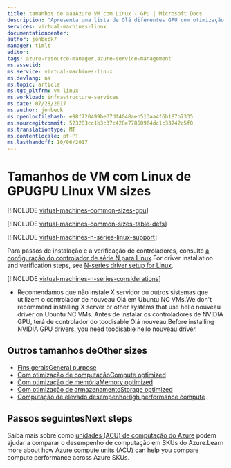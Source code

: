 ```yaml
---
title: tamanhos de aaaAzure VM com Linux - GPU | Microsoft Docs
description: "Apresenta uma lista de Olá diferentes GPU com otimização de tamanhos disponíveis para computadores virtuais Linux no Azure."
services: virtual-machines-linux
documentationcenter: 
author: jonbeck7
manager: timlt
editor: 
tags: azure-resource-manager,azure-service-management
ms.assetid: 
ms.service: virtual-machines-linux
ms.devlang: na
ms.topic: article
ms.tgt_pltfrm: vm-linux
ms.workload: infrastructure-services
ms.date: 07/28/2017
ms.author: jonbeck
ms.openlocfilehash: e98f720499be37df4048aeb513aa4f6b187b7335
ms.sourcegitcommit: 523283cc1b3c37c428e77850964dc1c33742c5f0
ms.translationtype: MT
ms.contentlocale: pt-PT
ms.lasthandoff: 10/06/2017
---
```

# <a name="gpu-linux-vm-sizes"></a><span data-ttu-id="55468-103">Tamanhos de VM com Linux de GPU</span><span class="sxs-lookup"><span data-stu-id="55468-103">GPU Linux VM sizes</span></span>

[!INCLUDE [virtual-machines-common-sizes-gpu](../../../includes/virtual-machines-common-sizes-gpu.md)]


[!INCLUDE [virtual-machines-common-sizes-table-defs](../../../includes/virtual-machines-common-sizes-table-defs.md)]

[!INCLUDE [virtual-machines-n-series-linux-support](../../../includes/virtual-machines-n-series-linux-support.md)]

<span data-ttu-id="55468-104">Para passos de instalação e a verificação de controladores, consulte [a configuração do controlador de série N para Linux](n-series-driver-setup.md).</span><span class="sxs-lookup"><span data-stu-id="55468-104">For driver installation and verification steps, see [N-series driver setup for Linux](n-series-driver-setup.md).</span></span>

[!INCLUDE [virtual-machines-n-series-considerations](../../../includes/virtual-machines-n-series-considerations.md)]

* <span data-ttu-id="55468-105">Recomendamos que não instale X servidor ou outros sistemas que utilizem o controlador de nouveau Olá em Ubuntu NC VMs.</span><span class="sxs-lookup"><span data-stu-id="55468-105">We don't recommend installing X server or other systems that use hello nouveau driver on Ubuntu NC VMs.</span></span> <span data-ttu-id="55468-106">Antes de instalar os controladores de NVIDIA GPU, terá de controlador do toodisable Olá nouveau.</span><span class="sxs-lookup"><span data-stu-id="55468-106">Before installing NVIDIA GPU drivers, you need toodisable hello nouveau driver.</span></span>  

## <a name="other-sizes"></a><span data-ttu-id="55468-107">Outros tamanhos de</span><span class="sxs-lookup"><span data-stu-id="55468-107">Other sizes</span></span>
- [<span data-ttu-id="55468-108">Fins gerais</span><span class="sxs-lookup"><span data-stu-id="55468-108">General purpose</span></span>](sizes-general.md)
- [<span data-ttu-id="55468-109">Com otimização de computação</span><span class="sxs-lookup"><span data-stu-id="55468-109">Compute optimized</span></span>](sizes-compute.md)
- [<span data-ttu-id="55468-110">Com otimização de memória</span><span class="sxs-lookup"><span data-stu-id="55468-110">Memory optimized</span></span>](sizes-memory.md)
- [<span data-ttu-id="55468-111">Com otimização de armazenamento</span><span class="sxs-lookup"><span data-stu-id="55468-111">Storage optimized</span></span>](sizes-storage.md)
- [<span data-ttu-id="55468-112">Computação de elevado desempenho</span><span class="sxs-lookup"><span data-stu-id="55468-112">High performance compute</span></span>](sizes-hpc.md)

## <a name="next-steps"></a><span data-ttu-id="55468-113">Passos seguintes</span><span class="sxs-lookup"><span data-stu-id="55468-113">Next steps</span></span>
<span data-ttu-id="55468-114">Saiba mais sobre como [unidades (ACU) de computação do Azure](acu.md) podem ajudar a comparar o desempenho de computação em SKUs do Azure.</span><span class="sxs-lookup"><span data-stu-id="55468-114">Learn more about how [Azure compute units (ACU)](acu.md) can help you compare compute performance across Azure SKUs.</span></span>